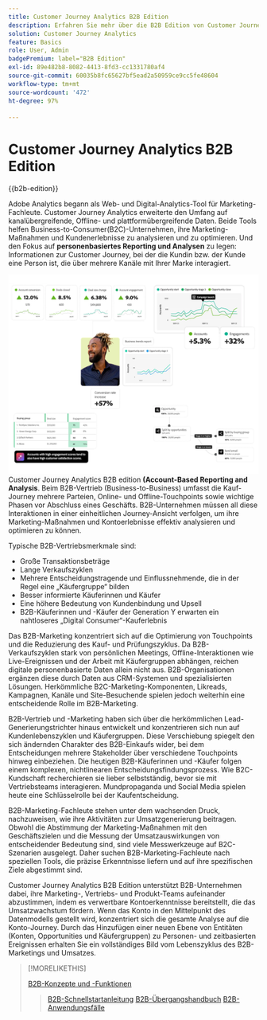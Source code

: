 ```yaml
---
title: Customer Journey Analytics B2B Edition
description: Erfahren Sie mehr über die B2B Edition von Customer Journey Analytics.
solution: Customer Journey Analytics
feature: Basics
role: User, Admin
badgePremium: label="B2B Edition"
exl-id: 89e482b8-8082-4413-8fd3-cc1331780af4
source-git-commit: 60035b8fc65627bf5ead2a50959ce9cc5fe48604
workflow-type: tm+mt
source-wordcount: '472'
ht-degree: 97%

---
```



# Customer Journey Analytics B2B Edition

{{b2b-edition}}

Adobe Analytics begann als Web- und Digital-Analytics-Tool für Marketing-Fachleute. Customer Journey Analytics erweiterte den Umfang auf kanalübergreifende, Offline- und plattformübergreifende Daten.  Beide Tools helfen Business-to-Consumer(B2C)-Unternehmen, ihre Marketing-Maßnahmen und Kundenerlebnisse zu analysieren und zu optimieren. Und den Fokus auf **personenbasiertes Reporting und Analysen** zu legen: Informationen zur Customer Journey, bei der die Kundin bzw. der Kunde eine Person ist, die über mehrere Kanäle mit Ihrer Marke interagiert.

![B2B-Hero-Bild](assets/b2b-image.png)
Customer Journey Analytics B2B edition **(Account-Based Reporting and Analysis**. Beim B2B-Vertrieb (Business-to-Business) umfasst die Kauf-Journey mehrere Parteien, Online- und Offline-Touchpoints sowie wichtige Phasen vor Abschluss eines Geschäfts. B2B-Unternehmen müssen all diese Interaktionen in einer einheitlichen Journey-Ansicht verfolgen, um ihre Marketing-Maßnahmen und Kontoerlebnisse effektiv analysieren und optimieren zu können.

Typische B2B-Vertriebsmerkmale sind:

* Große Transaktionsbeträge
* Lange Verkaufszyklen
* Mehrere Entscheidungstragende und Einflussnehmende, die in der Regel eine „Käufergruppe“ bilden
* Besser informierte Käuferinnen und Käufer
* Eine höhere Bedeutung von Kundenbindung und Upsell
* B2B-Käuferinnen und -Käufer der Generation Y erwarten ein nahtloseres „Digital Consumer“-Kauferlebnis

Das B2B-Marketing konzentriert sich auf die Optimierung von Touchpoints und die Reduzierung des Kauf- und Prüfungszyklus. Da B2B-Verkaufszyklen stark von persönlichen Meetings, Offline-Interaktionen wie Live-Ereignissen und der Arbeit mit Käufergruppen abhängen, reichen digitale personenbasierte Daten allein nicht aus. B2B-Organisationen ergänzen diese durch Daten aus CRM-Systemen und spezialisierten Lösungen. Herkömmliche B2C-Marketing-Komponenten, Likreads, Kampagnen, Kanäle und Site-Besuchende spielen jedoch weiterhin eine entscheidende Rolle im B2B-Marketing.

B2B-Vertrieb und -Marketing haben sich über die herkömmlichen Lead-Generierungstrichter hinaus entwickelt und konzentrieren sich nun auf Kundenlebenszyklen und Käufergruppen. Diese Verschiebung spiegelt den sich ändernden Charakter des B2B-Einkaufs wider, bei dem Entscheidungen mehrere Stakeholder über verschiedene Touchpoints hinweg einbeziehen. Die heutigen B2B-Käuferinnen und -Käufer folgen einem komplexen, nichtlinearen Entscheidungsfindungsprozess. Wie B2C-Kundschaft recherchieren sie lieber selbstständig, bevor sie mit Vertriebsteams interagieren. Mundpropaganda und Social Media spielen heute eine Schlüsselrolle bei der Kaufentscheidung.

B2B-Marketing-Fachleute stehen unter dem wachsenden Druck, nachzuweisen, wie ihre Aktivitäten zur Umsatzgenerierung beitragen.  Obwohl die Abstimmung der Marketing-Maßnahmen mit den Geschäftszielen und die Messung der Umsatzauswirkungen von entscheidender Bedeutung sind, sind viele Messwerkzeuge auf B2C-Szenarien ausgelegt. Daher suchen B2B-Marketing-Fachleute nach speziellen Tools, die präzise Erkenntnisse liefern und auf ihre spezifischen Ziele abgestimmt sind.

Customer Journey Analytics B2B Edition unterstützt B2B-Unternehmen dabei, ihre Marketing-, Vertriebs- und Produkt-Teams aufeinander abzustimmen, indem es verwertbare Kontoerkenntnisse bereitstellt, die das Umsatzwachstum fördern. Wenn das Konto in den Mittelpunkt des Datenmodells gestellt wird, konzentriert sich die gesamte Analyse auf die Konto-Journey. Durch das Hinzufügen einer neuen Ebene von Entitäten (Konten, Opportunities und Käufergruppen) zu Personen- und zeitbasierten Ereignissen erhalten Sie ein vollständiges Bild vom Lebenszyklus des B2B-Marketings und Umsatzes.


>[!MORELIKETHIS]
>
>[B2B-Konzepte und -Funktionen](cja-b2b-concepts-features.md)
>>[B2B-Schnellstartanleitung](cja-b2b-quick-start-guide.md)
>>[B2B-Übergangshandbuch](cja-b2b-transition.md)
>>[B2B-Anwendungsfälle](/help/use-cases/b2b/b2b-edition/use-cases-overview.md)
>
